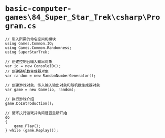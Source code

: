 # `basic-computer-games\84_Super_Star_Trek\csharp\Program.cs`

```
// 引入所需的命名空间和模块
using Games.Common.IO;
using Games.Common.Randomness;
using SuperStarTrek;

// 创建控制台输入输出对象
var io = new ConsoleIO();
// 创建随机数生成器对象
var random = new RandomNumberGenerator();

// 创建游戏对象，传入输入输出对象和随机数生成器对象
var game = new Game(io, random);

// 执行游戏介绍
game.DoIntroduction();

// 循环执行游戏并询问是否重新开始
do
{
    game.Play();
} while (game.Replay());
```